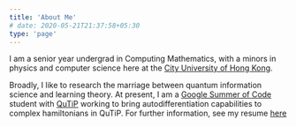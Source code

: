 ```yaml
---
title: 'About Me'
# date: 2020-05-21T21:37:58+05:30
type: 'page'
---
```


I am a senior year undergrad in Computing Mathematics, with a minors in physics and computer science here at the [City University of Hong Kong](https://www.cityu.edu.hk/). 

Broadly, I like to research the marriage between quantum information science and learning theory. At present, I am a [Google Summer of Code](https://summerofcode.withgoogle.com/) student with [QuTiP](http://qutip.org/) working to bring autodifferentiation capabilities to complex hamiltonians in QuTiP. For further information, see my resume [here](/Asad_RAZA_resume.pdf)



